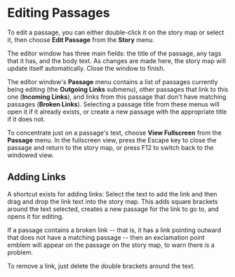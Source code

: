 # Editing Passages

To edit a passage, you can either double-click it on the story map or select it, then choose **Edit Passage** from the **Story** menu.

The editor window has three main fields: the title of the passage, any tags that it has, and the body text. As changes are made here, the story map will update itself automatically. Close the window to finish.

The editor window's **Passage** menu contains a list of passages currently being editing (the **Outgoing Links** submenu), other passages that link to this one (**Incoming Links**), and links from this passage that don't have matching passages (**Broken Links**). Selecting a passage title from these menus will open it if it already exists, or create a new passage with the appropriate title if it does not.

To concentrate just on a passage's text, choose **View Fullscreen** from the **Passage** menu. In the fullscreen view, press the Escape key to close the passage and return to the story map, or press F12 to switch back to the windowed view.

## Adding Links

A shortcut exists for adding links: Select the text to add the link and then drag and drop the link text into the story map. This adds square brackets around the text selected, creates a new passage for the link to go to, and opens it for editing.

If a passage contains a broken link -- that is, it has a link pointing outward that does not have a matching passage -- then an exclamation point emblem will appear on the passage on the story map, to warn there is a problem.

To remove a link, just delete the double brackets around the text.
